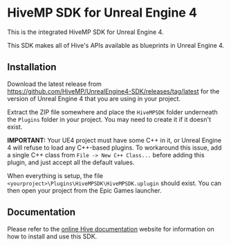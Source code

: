 HiveMP SDK for Unreal Engine 4
=======================================

This is the integrated HiveMP SDK for Unreal Engine 4.

This SDK makes all of Hive's APIs available as blueprints in Unreal Engine 4.

## Installation

Download the latest release from https://github.com/HiveMP/UnrealEngine4-SDK/releases/tag/latest for the version of Unreal Engine 4 that you are using in your project.

Extract the ZIP file somewhere and place the `HiveMPSDK` folder underneath the `Plugins` folder in your project. You may need to create it if it doesn't exist.

**IMPORTANT:** Your UE4 project must have some C++ in it, or Unreal Engine 4 will refuse to load any C++-based plugins. To workaround this issue, add a single C++ class from `File -> New C++ Class...` before adding this plugin, and just accept all the default values.

When everything is setup, the file `<yourproject>\Plugins\HiveMPSDK\HiveMPSDK.uplugin` should exist. You can then open your project from the Epic Games launcher.

## Documentation

Please refer to the [online Hive documentation](https://docs.hivemp.com) website for information on how to install and use this SDK.